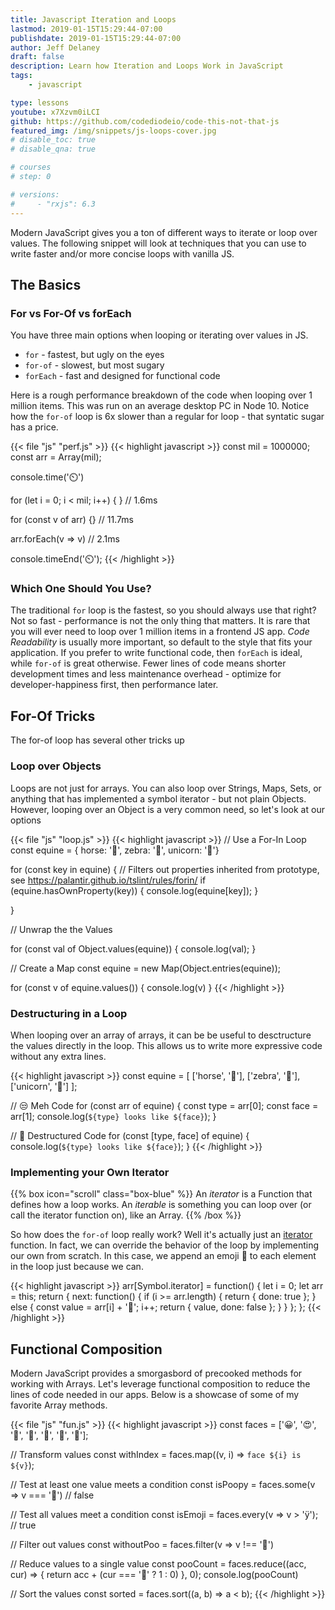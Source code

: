 ```yaml
---
title: Javascript Iteration and Loops
lastmod: 2019-01-15T15:29:44-07:00
publishdate: 2019-01-15T15:29:44-07:00
author: Jeff Delaney
draft: false
description: Learn how Iteration and Loops Work in JavaScript
tags: 
    - javascript

type: lessons
youtube: x7Xzvm0iLCI
github: https://github.com/codediodeio/code-this-not-that-js 
featured_img: /img/snippets/js-loops-cover.jpg
# disable_toc: true
# disable_qna: true

# courses
# step: 0

# versions: 
#     - "rxjs": 6.3
---
```


Modern JavaScript gives you a ton of different ways to iterate or loop over values. The following snippet will look at techniques that you can use to write faster and/or more concise loops with vanilla JS. 

## The Basics

### For vs For-Of vs forEach

You have three main options when looping or iterating over values in JS. 

- `for` - fastest, but ugly on the eyes
- `for-of` - slowest, but most sugary
- `forEach` - fast and designed for functional code

Here is a rough performance breakdown of the code when looping over 1 million items. This was run on an average desktop PC in Node 10. Notice how the `for-of` loop is 6x slower than a regular for loop - that syntatic sugar has a price. 

{{< file "js" "perf.js" >}}
{{< highlight javascript >}}
const mil = 1000000; 
const arr = Array(mil);

console.time('⏲️')


for (let i = 0; i < mil; i++) { }  // 1.6ms

for (const v of arr) {}  // 11.7ms

arr.forEach(v => v) // 2.1ms


console.timeEnd('⏲️');
{{< /highlight >}}


### Which One Should You Use?

The traditional `for` loop is the fastest, so you should always use that right? Not so fast -  performance is not the only thing that matters. It is rare that you will ever need to loop over 1 million items in a frontend JS app. *Code Readability* is usually more important, so default to the style that fits your application. If you prefer to write functional code, then `forEach` is ideal, while `for-of` is great otherwise. Fewer lines of code means shorter development times and less maintenance overhead - optimize for developer-happiness first, then performance later. 


## For-Of Tricks

The for-of loop has several other tricks up

### Loop over Objects

Loops are not just for arrays. You can also loop over Strings, Maps, Sets, or anything that has implemented a symbol iterator - but not plain Objects. However, looping over an Object is a very common need, so let's look at our options

{{< file "js" "loop.js" >}}
{{< highlight javascript >}}
// Use a For-In Loop
const equine = { horse: '🐴', zebra: '🦓', unicorn: '🦄'}

for (const key in equine) {
    // Filters out properties inherited from prototype, see https://palantir.github.io/tslint/rules/forin/
    if (equine.hasOwnProperty(key)) {
        console.log(equine[key]);
    }
    
}

// Unwrap the the Values

for (const val of Object.values(equine)) {
    console.log(val);
}

// Create a Map
const equine = new Map(Object.entries(equine));

for (const v of equine.values()) {
    console.log(v)
}
{{< /highlight >}}

### Destructuring in a Loop

When looping over an array of arrays, it can be be useful to desctructure the values directly in the loop. This allows us to write more expressive code without any extra lines. 

{{< highlight javascript >}}
const equine = [
    ['horse', '🐴'],
    ['zebra', '🦓'],
    ['unicorn', '🦄']
];

// 😒 Meh Code
for (const arr of equine) {
    const type = arr[0];
    const face = arr[1];
    console.log(`${type} looks like ${face}`);
}

// 🤯 Destructured Code
for (const [type, face] of equine) {
    console.log(`${type} looks like ${face}`);
}
{{< /highlight >}}

### Implementing your Own Iterator

{{% box icon="scroll" class="box-blue" %}}
An *iterator* is a Function that defines how a loop works. An *iterable* is something you can loop over (or call the iterator function on), like an Array. 
{{% /box %}}

So how does the `for-of` loop really work? Well it's actually just an [iterator](https://developer.mozilla.org/en-US/docs/Web/JavaScript/Guide/Iterators_and_Generators) function. In fact, we can override the behavior of the loop by implementing our own from scratch. In this case, we append an emoji 🙈 to each element in the loop just because we can. 

{{< highlight javascript >}}
arr[Symbol.iterator] = function() {
  let i = 0;
  let arr = this;
  return {
    next: function() {
      if (i >= arr.length) {
        return { done: true };
      } else {
        const value = arr[i] + '🙈';
        i++;
        return { value, done: false };
      }
    }
  };
};
{{< /highlight >}}

## Functional Composition

Modern JavaScript provides a smorgasbord of precooked methods for working with Arrays. Let's leverage functional composition to reduce the lines of code needed in our apps. Below is a showcase of some of my favorite Array methods. 

{{< file "js" "fun.js" >}}
{{< highlight javascript >}}
const faces = ['😀', '😍', '🤤', '🤯', '💩', '🤠', '🥳'];

// Transform values
const withIndex = faces.map((v, i) => `face ${i} is ${v}`);

// Test at least one value meets a condition
const isPoopy = faces.some(v => v === '💩')
// false

// Test all values meet a condition
const isEmoji = faces.every(v => v > 'ÿ');
// true


// Filter out values
const withoutPoo = faces.filter(v => v !== '💩')

// Reduce values to a single value
const pooCount = faces.reduce((acc, cur) => {
    return acc + (cur === '💩' ? 1 : 0)
}, 0);
console.log(pooCount)

// Sort the values
const sorted = faces.sort((a, b) => a < b);
{{< /highlight >}}
